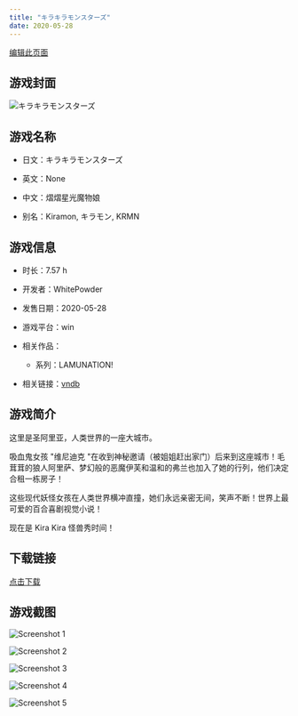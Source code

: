 ```yaml
---
title: "キラキラモンスターズ"
date: 2020-05-28
---
```

[编辑此页面](https://github.com/ACG-3/ADV3-source/blob/main/source/_posts/games/%E3%82%AD%E3%83%A9%E3%82%AD%E3%83%A9%E3%83%A2%E3%83%B3%E3%82%B9%E3%82%BF%E3%83%BC%E3%82%BA.md)

## 游戏封面

![キラキラモンスターズ](https%3A//pan.timero.xyz/onedrive/img_lib_001/%E3%82%AD%E3%83%A9%E3%82%AD%E3%83%A9%E3%83%A2%E3%83%B3%E3%82%B9%E3%82%BF%E3%83%BC%E3%82%BA_cover.avif)


## 游戏名称

- 日文：キラキラモンスターズ
- 英文：None
- 中文：熠熠星光魔物娘

- 别名：Kiramon, キラモン, KRMN


## 游戏信息

- 时长：7.57 h
- 开发者：WhitePowder
- 发售日期：2020-05-28
- 游戏平台：win
- 相关作品：
   - 系列：LAMUNATION!

- 相关链接：[vndb](https://vndb.org/v24802)


## 游戏简介

这里是圣阿里亚，人类世界的一座大城市。

吸血鬼女孩 "维尼迪克 "在收到神秘邀请（被姐姐赶出家门）后来到这座城市！毛茸茸的狼人阿里萨、梦幻般的恶魔伊芙和温和的弗兰也加入了她的行列，他们决定合租一栋房子！

这些现代妖怪女孩在人类世界横冲直撞，她们永远亲密无间，笑声不断！世界上最可爱的百合喜剧视觉小说！

现在是 Kira Kira 怪兽秀时间！




## 下载链接

[点击下载](https://pan.timero.xyz/onedrive/adv_lib_001/%E3%82%AD%E3%83%A9%E3%82%AD%E3%83%A9%E3%83%A2%E3%83%B3%E3%82%B9%E3%82%BF%E3%83%BC%E3%82%BA)


## 游戏截图


![Screenshot 1](https%3A//pan.timero.xyz/onedrive/img_lib_001/%E3%82%AD%E3%83%A9%E3%82%AD%E3%83%A9%E3%83%A2%E3%83%B3%E3%82%B9%E3%82%BF%E3%83%BC%E3%82%BA_Screenshot_1.avif)

![Screenshot 2](https%3A//pan.timero.xyz/onedrive/img_lib_001/%E3%82%AD%E3%83%A9%E3%82%AD%E3%83%A9%E3%83%A2%E3%83%B3%E3%82%B9%E3%82%BF%E3%83%BC%E3%82%BA_Screenshot_2.avif)

![Screenshot 3](https%3A//pan.timero.xyz/onedrive/img_lib_001/%E3%82%AD%E3%83%A9%E3%82%AD%E3%83%A9%E3%83%A2%E3%83%B3%E3%82%B9%E3%82%BF%E3%83%BC%E3%82%BA_Screenshot_3.avif)

![Screenshot 4](https%3A//pan.timero.xyz/onedrive/img_lib_001/%E3%82%AD%E3%83%A9%E3%82%AD%E3%83%A9%E3%83%A2%E3%83%B3%E3%82%B9%E3%82%BF%E3%83%BC%E3%82%BA_Screenshot_4.avif)

![Screenshot 5](https%3A//pan.timero.xyz/onedrive/img_lib_001/%E3%82%AD%E3%83%A9%E3%82%AD%E3%83%A9%E3%83%A2%E3%83%B3%E3%82%B9%E3%82%BF%E3%83%BC%E3%82%BA_Screenshot_5.avif)

